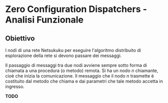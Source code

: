 # Zero Configuration Dispatchers - Analisi Funzionale

## Obiettivo
I nodi di una rete Netsukuku per eseguire l'algoritmo distribuito di esplorazione della rete si devono passare dei messaggi.

Il passaggio di messaggi tra due nodi avviene sempre sotto forma di chiamata a una procedura (o metodo) remota. Si ha un
nodo *n* chiamante, cioè che inizia la comunicazione. Il messaggio che il nodo *n* trasmette è costituito dal metodo che
chiama e dai parametri che tale metodo accetta in ingresso.

**TODO**
